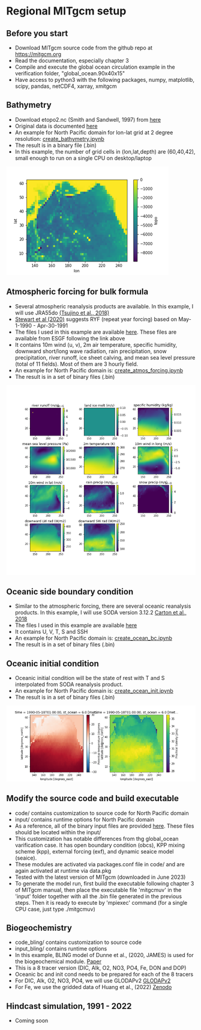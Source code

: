 # Regional MITgcm setup

## Before you start
  - Download MITgcm source code from the github repo at https://mitgcm.org
  - Read the documentation, especially chapter 3
  - Compile and execute the global ocean circulation example in the verification folder, "global_ocean.90x40x15"
  - Have access to python3 with the following packages, numpy, matplotlib, scipy, pandas, netCDF4, xarray, xmitgcm 

## Bathymetry
  - Download etopo2.nc (Smith and Sandwell, 1997) from [here](https://o2.eas.gatech.edu/data/etopo2.nc)
  - Original data is documented [here](https://sos.noaa.gov/catalog/datasets/etopo2-topography-and-bathymetry-natural-colors/#description-data-source)
  - An example for North Pacific domain for lon-lat grid at 2 degree resolution: [create_bathymetry.ipynb](https://github.com/takaito1/MITgcm_regional_setup/blob/main/create_bathymetry.ipynb)
  - The result is in a binary file (.bin)
  - In this example, the number of grid cells in (lon,lat,depth) are (60,40,42), small enough to run on a single CPU on desktop/laptop

![alt text](https://github.com/takaito1/MITgcm_regional_setup/blob/main/bathymetry.png?raw=true)
    
## Atmospheric forcing for bulk formula
  - Several atmospheric reanalysis products are available. In this example, I will use JRA55do [(Tsujino et al., 2018)](https://climate.mri-jma.go.jp/pub/ocean/JRA55-do/)
  - [Stewart et al (2020)](https://www.sciencedirect.com/science/article/pii/S1463500319302768) suggests RYF (repeat year forcing) based on May-1-1990 - Apr-30-1991
  - The files I used in this example are available [here](https://www.dropbox.com/s/ezqbpab0r1z7vey/jra55do-1990-1991.nc.tar.gz?dl=0). These files are available from ESGF following the link above
  - It contains 10m wind (u, v), 2m air temperature, specific humidity, downward short/long wave radiation, rain precipitation, snow precipitation, river runoff, ice sheet calving, and mean sea level pressure (total of 11 fields). Most of them are 3 hourly field.
  - An example for North Pacific domain is: [create_atmos_forcing.ipynb](https://github.com/takaito1/MITgcm_regional_setup/blob/main/create_atmos_forcing.ipynb)
  - The result is in a set of binary files (.bin)

![alt text](https://github.com/takaito1/MITgcm_regional_setup/blob/main/atmos_forcing.png?raw=true)

## Oceanic side boundary condition
  - Similar to the atmospheric forcing, there are several oceanic reanalysis products. In this example, I will use SODA version 3.12.2 [Carton et al., 2018](https://www2.atmos.umd.edu/~ocean/)
  - The files I used in this example are available [here](https://www.dropbox.com/s/o4xco4k1ddpichs/soda3.12.2-1990-1991.nc.tar.gz?dl=0)
  - It contains U, V, T, S and SSH
  - An example for North Pacific domain is: [create_ocean_bc.ipynb](https://github.com/takaito1/MITgcm_regional_setup/blob/main/create_ocean_bc.ipynb)
  - The result is in a set of binary files (.bin)
    
## Oceanic initial condition
  - Oceanic initial condition will be the state of rest with T and S interpolated from SODA reanalysis product.
  - An example for North Pacific domain is: [create_ocean_init.ipynb](https://github.com/takaito1/MITgcm_regional_setup/blob/main/create_ocean_init.ipynb)
  - The result is in a set of binary files (.bin)

![alt text](https://github.com/takaito1/MITgcm_regional_setup/blob/main/initcond.png?raw=true)
    
## Modify the source code and build executable
  - code/ contains customization to source code for North Pacific domain
  - input/ contains runtime options for North Pacific domain
  - As a reference, all of the binary input files are provided [here](https://www.dropbox.com/s/51s5qrub04ohk6c/binary_inputs.tar.gz?dl=0). These files should be located within the input/
  - This customization has notable differences from thg global_ocean varification case. It has open boundary condition (obcs), KPP mixing scheme (kpp), external forcing (exf), and dynamic seaice model (seaice).
  - These modules are activated via packages.conf file in code/ and are again activated at runtime via data.pkg
  - Tested with the latest version of MITgcm (downloaded in June 2023)
  - To generate the model run, first build the executable following chapter 3 of MITgcm manual, then place the executable file 'mitgcmuv' in the 'input' folder together with all the .bin file generated in the previous steps. Then it is ready to execute by 'mpiexec' command (for a single CPU case, just type ./mitgcmuv)

## Biogeochemistry
  - code_bling/ contains customization to source code
  - input_bling/ contains runtime options
  - In this example, BLING model of Dunne et al., (2020, JAMES) is used for the biogeochemical module. [Paper](https://agupubs.onlinelibrary.wiley.com/doi/full/10.1029/2019MS002008)
  - This is a 8 tracer version (DIC, Alk, O2, NO3, PO4, Fe, DON and DOP)
  - Oceanic bc and init cond needs to be prepared for each of the 8 tracers
  - For DIC, Alk, O2, NO3, PO4, we will use GLODAPv2 [GLODAPv2](https://glodap.info/)
  - For Fe, we use the gridded data of Huang et al., (2022) [Zenodo](https://zenodo.org/record/6994318)

## Hindcast simulation, 1991 - 2022
  - Coming soon
